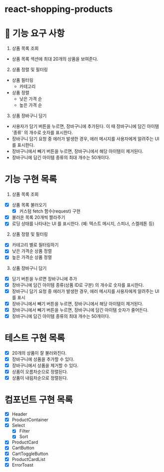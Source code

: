 # react-shopping-products

# 🎯 기능 요구 사항

1. 상품 목록 조회

- 상품 목록 섹션에 최대 20개의 상품을 보여준다.

2. 상품 정렬 및 필터링

- 상품 필터링
  - 카테고리
- 상품 정렬
  - 낮은 가격 순
  - 높은 가격 순

3. 상품 장바구니 담기

- 사용자가 담기 버튼을 누르면, 장바구니에 추가된다. 이 때 장바구니에 담긴 아이템 '종류' 의 개수로 숫자를 표시한다.
- 장바구니 담기 요청 중 에러가 발생한 경우, 에러 메시지를 사용자에게 알려주는 UI를 표시한다.
- 장바구니에서 빼기 버튼을 누르면, 장바구니에서 해당 아이템이 제거된다.
- 장바구니에 담긴 아이템 종류의 최대 개수는 50개이다.

# 기능 구현 목록

1. 상품 목록 조회

- [x] 상품 목록 불러오기
  - [x] 커스텀 fetch 함수(request) 구현
- [x] 불러온 목록 20개씩 짤라주기
- [x] 로딩 상태를 나타내는 UI 를 표시한다. (예: 텍스트 메시지, 스피너, 스켈레톤 등)

2. 상품 정렬 및 필터링

- [x] 카테고리 별로 필터링하기
- [x] 낮은 가격순 상품 정렬
- [x] 높은 가격순 상품 정렬

3. 상품 장바구니 담기

- [x] 담기 버튼을 누르면 장바구니에 추가
- [x] 장바구니에 담긴 아이템 종류(상품 ID로 구분) 의 개수로 숫자를 표시한다.
- [x] 장바구니 담기 요청 중 에러가 발생한 경우, 에러 메시지를 사용자에게 알려주는 UI를 표시
- [x] 장바구니에서 빼기 버튼을 누르면, 장바구니에서 해당 아이템이 제거된다.
- [x] 장바구니에서 빼기 버튼을 누르면, 장바구니에 담긴 아이템 숫자가 줄어든다.
- [x] 장바구니에 담긴 아이템 종류의 최대 개수는 50개이다.

# 테스트 구현 목록

- [x] 20개의 상품이 잘 불러와진다.
- [x] 장바구니에 상품을 추가할 수 있다.
- [x] 장바구니에서 상품을 제거할 수 있다.
- [x] 상품이 오름차순으로 정렬된다.
- [x] 상품이 내림차순으로 정렬된다.

# 컴포넌트 구현 목록

- [x] Header
- [x] ProductContainer
- [x] Select
  - [x] Filter
  - [x] Sort
- [x] ProductCard
- [x] CartButton
- [x] CartToggleButton
- [x] ProductCardList
- [x] ErrorToast
